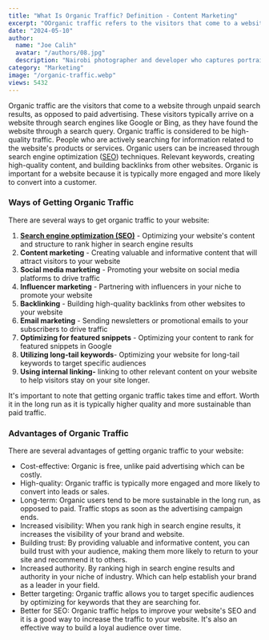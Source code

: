 ```yaml
---
title: "What Is Organic Traffic? Definition - Content Marketing"
excerpt: "OOrganic traffic refers to the visitors that come to a website through unpaid search engine results such as SEO, rather to paid advertising. "
date: "2024-05-10"
author:
  name: "Joe Calih"
  avatar: "/authors/08.jpg"
  description: "Nairobi photographer and developer who captures portraiture, landscapes, weddings, and photo studios. "
category: "Marketing"
image: "/organic-traffic.webp"
views: 5432
---
```




Organic traffic are the visitors that come to a website through unpaid search results, as opposed to paid advertising. These visitors typically arrive on a website through search engines like Google or Bing, as they have found the website through a search query. Organic traffic is considered to be high-quality traffic. People who are actively searching for information related to the website's products or services. Organic users can be increased through search engine optimization ([SEO](https://joecalih.co.ke/blog/seo-ready-blogger-templates-free-download/)) techniques. Relevant keywords, creating high-quality content, and building backlinks from other websites. Organic is important for a website because it is typically more engaged and more likely to convert into a customer.

### Ways of Getting Organic Traffic

There are several ways to get organic traffic to your website:

1.  **[Search engine optimization (SEO)](https://joecalih.co.ke/blog/yoast-seo-pack-for-blogspot-blogger/)** - Optimizing your website's content and structure to rank higher in search engine results
2.  **Content marketing** - Creating valuable and informative content that will attract visitors to your website
3.  **Social media marketing** - Promoting your website on social media platforms to drive traffic
4.  **Influencer marketing** - Partnering with influencers in your niche to promote your website
5.  **Backlinking** - Building high-quality backlinks from other websites to your website
6.  **Email marketing** - Sending newsletters or promotional emails to your subscribers to drive traffic
7.  **Optimizing for featured snippets** - Optimizing your content to rank for featured snippets in Google
8.  **Utilizing long-tail keywords**- Optimizing your website for long-tail keywords to target specific audiences
9.  **Using internal linking-** linking to other relevant content on your website to help visitors stay on your site longer.

It's important to note that getting organic traffic takes time and effort. Worth it in the long run as it is typically higher quality and more sustainable than paid traffic.

### Advantages of Organic Traffic

There are several advantages of getting organic traffic to your website:

-   Cost-effective: Organic is free, unlike paid advertising which can be costly.
-   High-quality: Organic traffic is typically more engaged and more likely to convert into leads or sales.
-   Long-term: Organic users tend to be more sustainable in the long run, as opposed to paid. Traffic stops as soon as the advertising campaign ends.
-   Increased visibility: When you rank high in search engine results, it increases the visibility of your brand and website.
-   Building trust: By providing valuable and informative content, you can build trust with your audience, making them more likely to return to your site and recommend it to others.
-   Increased authority. By ranking high in search engine results and authority in your niche of industry. Which can help establish your brand as a leader in your field.
-   Better targeting: Organic traffic allows you to target specific audiences by optimizing for keywords that they are searching for.
-   Better for SEO: Organic traffic helps to improve your website's SEO and it is a good way to increase the traffic to your website. It's also an effective way to build a loyal audience over time.